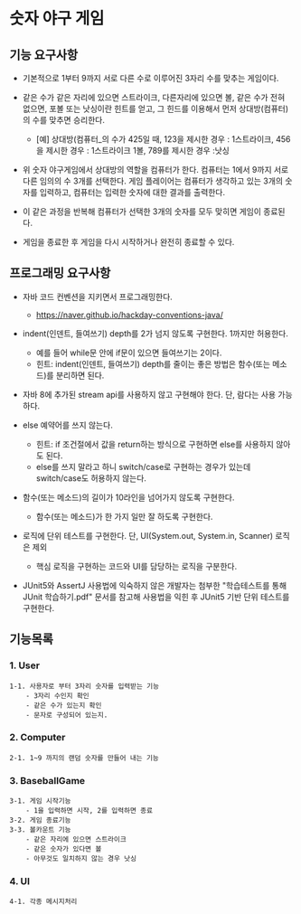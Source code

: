 # 숫자 야구 게임

## 기능 요구사항

- 기본적으로 1부터 9까지 서로 다른 수로 이루어진 3자리 수를 맞추는 게임이다.

- 같은 수가 같은 자리에 있으면 스트라이크, 다른자리에 있으면 볼, 같은 수가 전혀 없으면, 포볼 또는 낫싱이란 힌트를 얻고,
그 힌드를 이용해서 먼저 상대방(컴퓨터)의 수를 맞추면 승리한다.

    - [예] 상대방(컴퓨터_의 수가 425일 때, 123을 제시한 경우 : 1스트라이크, 456을 제시한 경우 : 1스트라이크 1볼, 789를 제시한 경우 :낫싱

- 위 숫자 야구게임에서 상대방의 역할을 컴퓨터가 한다. 컴퓨터는 1에서 9까지 서로 다른 임의의 수 3개를 선택한다. 게임 플레이어는 컴퓨터가 생각하고 있는 3개의 숫자를 입력하고, 컴퓨터는 입력한 숫자에 대한 결과를 출력한다.

- 이 같은 과정을 반복해 컴퓨터가 선택한 3개의 숫자를 모두 맞히면 게임이 종료된다.

- 게임을 종료한 후 게임을 다시 시작하거나 완전히 종료할 수 있다.


## 프로그래밍 요구사항

- 자바 코드 컨벤션을 지키면서 프로그래밍한다.
    - https://naver.github.io/hackday-conventions-java/
-  indent(인덴트, 들여쓰기) depth를 2가 넘지 않도록 구현한다. 1까지만 허용한다.
    - 예를 들어 while문 안에 if문이 있으면 들여쓰기는 2이다.
    - 힌트: indent(인덴트, 들여쓰기) depth를 줄이는 좋은 방법은 함수(또는 메소드)를 분리하면 된다.
- 자바 8에 추가된 stream api를 사용하지 않고 구현해야 한다. 단, 람다는 사용 가능하다.
- else 예약어를 쓰지 않는다.
    - 힌트: if 조건절에서 값을 return하는 방식으로 구현하면 else를 사용하지 않아도 된다.
    - else를 쓰지 말라고 하니 switch/case로 구현하는 경우가 있는데 switch/case도 허용하지 않는다.
- 함수(또는 메소드)의 길이가 10라인을 넘어가지 않도록 구현한다.
    - 함수(또는 메소드)가 한 가지 일만 잘 하도록 구현한다.
    
- 로직에 단위 테스트를 구현한다. 단, UI(System.out, System.in, Scanner) 로직은 제외
    - 핵심 로직을 구현하는 코드와 UI를 담당하는 로직을 구분한다.
- JUnit5와 AssertJ 사용법에 익숙하지 않은 개발자는 첨부한 "학습테스트를 통해 JUnit 학습하기.pdf" 문서를 참고해 사용법을 익힌 후 JUnit5 기반 단위 테스트를 구현한다.

## 기능목록

### 1. User
    1-1. 사용자로 부터 3자리 숫자를 입력받는 기능
        - 3자리 수인지 확인
        - 같은 수가 있는지 확인
        - 문자로 구성되어 있는지.

### 2. Computer
    2-1. 1~9 까지의 랜덤 숫자를 만들어 내는 기능

### 3. BaseballGame
    3-1. 게임 시작기능
        - 1을 입력하면 시작, 2를 입력하면 종료
    3-2. 게임 종료기능
    3-3. 볼카운트 기능
        - 같은 자리에 있으면 스트라이크
        - 같은 숫자가 있다면 볼
        - 아무것도 일치하지 않는 경우 낫싱

### 4. UI
    4-1. 각종 메시지처리